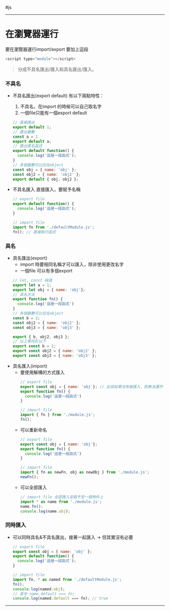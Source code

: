 #js

---

# 在瀏覽器運行
要在瀏覽器運行import/export 要加上這段
```js
<script type="module"></script>
```


> 分成不具名匯出/匯入和具名匯出/匯入。

### 不具名
-  不具名匯出(export default)
	有以下兩點特性：
	1. 不具名，在import 的時候可以自己取名字
	2. 一個file只能有一個export default
	```js
	// 直接匯出	
	export default 1;
	// 匯出變數
	const a = 1
	export default a;
	// 匯出匿名函式
	export default function() {
	  console.log('這是一段函式');
	}
	// 多個變數可以包在object
	const obj = { name: 'obj' };
	const obj2 = { name: 'obj2' };
	export default { obj, obj2 };
	```

- 不具名匯入
	直接匯入，要賦予名稱
	```js
	// export file
	export default function() {
	  console.log('這是一段函式');
	}
	
	// import file
	import fn from './defaultModule.js';
	fn(); // 直接執行函式
	```

### 具名
- 具名匯出(export)
	- import 時要相同名稱才可以匯入，除非使用更改名字
	- 一個file 可以有多個export
	```js
	// let, const 純值
	export let a = 1;
	export let obj = { name: 'obj'};
	// 具名方法
	export function fn() {
	  console.log('這是一段函式')
	}
	// 多個變數可以包在object
	const b = 2;
	const obj2 = { name: 'obj2' };
	const obj3 = { name: 'obj3' };
	
	export { b, obj2, obj3 };
	// 以上等同於以下
	export const b = 2;
	export const obj2 = { name: 'obj2' };
	export const obj3 = { name: 'obj3' };
	```
- 具名匯入(import)
	- 要使用解構的方式匯入
		```js
		// export file
		export const obj = { name: 'obj'}; // 此段如果沒有被匯入，則無法運作
		export function fn() {
		  console.log('這是一段函式')
		}
		
		// import file
		import { fn } from './module.js';
		fn();
		```
	- 可以重新命名
		```js
		// export file
		export const obj = { name: 'obj'};
		export function fn() {
		  console.log('這是一段函式')
		}
		
		// import file
		import { fn as newFn, obj as newObj } from './module.js';
		newFn();
		```
	- 可以全部匯入
		```js
		// import file 全部匯入並賦予至一個物件上
		import * as name from './module.js';
		name.fn();
		console.log(name.obj);
		```
### 同時匯入
- 可以同時具名&不具名匯出，接著一起匯入 -> 但其實沒有必要
	```js
	// export file
	export const obj = { name: 'obj' };
	export default function() {
	  console.log('這是一段函式');
	}
	
	// import file
	import fn, * as named from './defaultModule.js';
	fn();
	console.log(named.obj);
	// 其中 name.default === fn;
	console.log(named.default === fn); // true
	```
---

